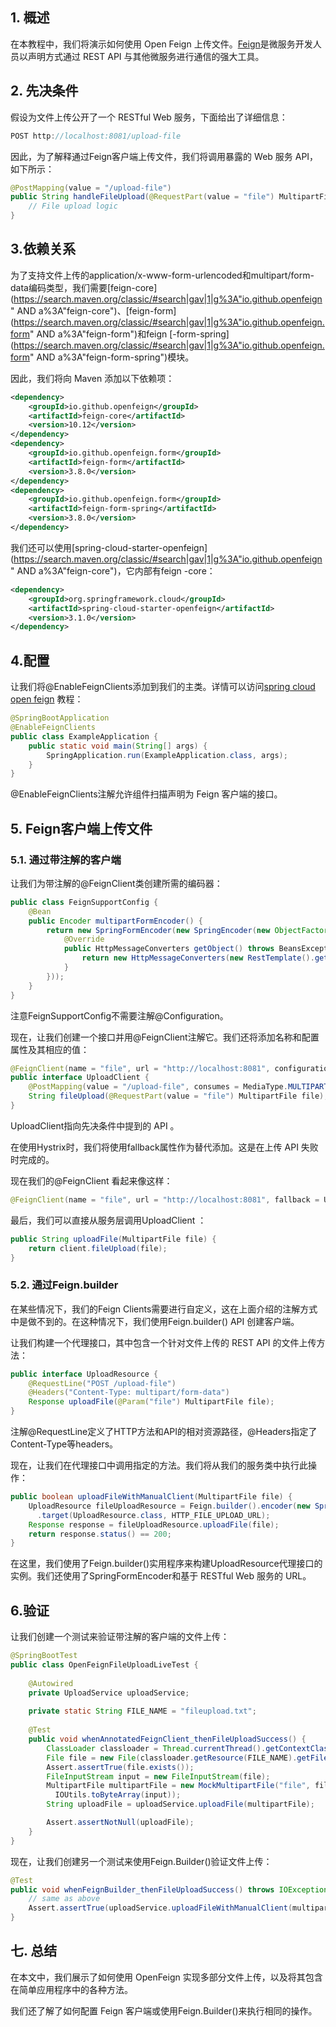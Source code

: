 ## 1. 概述

在本教程中，我们将演示如何使用 Open Feign 上传文件。[Feign](https://www.baeldung.com/intro-to-feign)是微服务开发人员以声明方式通过 REST API 与其他微服务进行通信的强大工具。

## 2. 先决条件

假设为文件上传公开了一个 RESTful Web 服务，下面给出了详细信息：

```java
POST http://localhost:8081/upload-file
```

因此，为了解释通过Feign客户端上传文件，我们将调用暴露的 Web 服务 API，如下所示：

```java
@PostMapping(value = "/upload-file")
public String handleFileUpload(@RequestPart(value = "file") MultipartFile file) {
    // File upload logic
}
```

## 3.依赖关系

为了支持文件上传的application/x-www-form-urlencoded和multipart/form-data编码类型，我们需要[feign-core](https://search.maven.org/classic/#search|gav|1|g%3A"io.github.openfeign" AND a%3A"feign-core")、[feign-form](https://search.maven.org/classic/#search|gav|1|g%3A"io.github.openfeign.form" AND a%3A"feign-form")和feign [-form-spring](https://search.maven.org/classic/#search|gav|1|g%3A"io.github.openfeign.form" AND a%3A"feign-form-spring")模块。

因此，我们将向 Maven 添加以下依赖项：

```xml
<dependency>
    <groupId>io.github.openfeign</groupId>
    <artifactId>feign-core</artifactId>
    <version>10.12</version>
</dependency>
<dependency>
    <groupId>io.github.openfeign.form</groupId>
    <artifactId>feign-form</artifactId>
    <version>3.8.0</version>
</dependency>
<dependency>
    <groupId>io.github.openfeign.form</groupId>
    <artifactId>feign-form-spring</artifactId>
    <version>3.8.0</version>
</dependency>
```

我们还可以使用[spring-cloud-starter-openfeign](https://search.maven.org/classic/#search|gav|1|g%3A"io.github.openfeign" AND a%3A"feign-core")，它内部有feign -core：

```xml
<dependency>
    <groupId>org.springframework.cloud</groupId>
    <artifactId>spring-cloud-starter-openfeign</artifactId>
    <version>3.1.0</version>
</dependency>
```

## 4.配置

让我们将@EnableFeignClients添加到我们的主类。详情可以访问[spring cloud open feign](https://www.baeldung.com/spring-cloud-openfeign) 教程：

```java
@SpringBootApplication
@EnableFeignClients
public class ExampleApplication {
    public static void main(String[] args) {
        SpringApplication.run(ExampleApplication.class, args);
    }
}
```

@EnableFeignClients注解允许组件扫描声明为 Feign 客户端的接口。

## 5. Feign客户端上传文件

### 5.1. 通过带注解的客户端

让我们为带注解的@FeignClient类创建所需的编码器：

```java
public class FeignSupportConfig {
    @Bean
    public Encoder multipartFormEncoder() {
        return new SpringFormEncoder(new SpringEncoder(new ObjectFactory<HttpMessageConverters>() {
            @Override
            public HttpMessageConverters getObject() throws BeansException {
                return new HttpMessageConverters(new RestTemplate().getMessageConverters());
            }
        }));
    }
}
```

注意FeignSupportConfig不需要注解@Configuration。

现在，让我们创建一个接口并用@FeignClient注解它。我们还将添加名称和配置属性及其相应的值：

```java
@FeignClient(name = "file", url = "http://localhost:8081", configuration = FeignSupportConfig.class)
public interface UploadClient {
    @PostMapping(value = "/upload-file", consumes = MediaType.MULTIPART_FORM_DATA_VALUE)
    String fileUpload(@RequestPart(value = "file") MultipartFile file);
}

```

UploadClient指向先决条件中提到的 API 。

在使用Hystrix时，我们将使用fallback属性作为替代添加。这是在上传 API 失败时完成的。

现在我们的@FeignClient 看起来像这样：

```java
@FeignClient(name = "file", url = "http://localhost:8081", fallback = UploadFallback.class, configuration = FeignSupportConfig.class)
```

最后，我们可以直接从服务层调用UploadClient ：

```java
public String uploadFile(MultipartFile file) {
    return client.fileUpload(file);
}
```

### 5.2. 通过Feign.builder

在某些情况下，我们的Feign Clients需要进行自定义，这在上面介绍的注解方式中是做不到的。在这种情况下，我们使用Feign.builder() API 创建客户端。

让我们构建一个代理接口，其中包含一个针对文件上传的 REST API 的文件上传方法：

```java
public interface UploadResource {
    @RequestLine("POST /upload-file")
    @Headers("Content-Type: multipart/form-data")
    Response uploadFile(@Param("file") MultipartFile file);
}
```

注解@RequestLine定义了HTTP方法和API的相对资源路径，@Headers指定了Content-Type等headers。

现在，让我们在代理接口中调用指定的方法。我们将从我们的服务类中执行此操作：

```java
public boolean uploadFileWithManualClient(MultipartFile file) {
    UploadResource fileUploadResource = Feign.builder().encoder(new SpringFormEncoder())
      .target(UploadResource.class, HTTP_FILE_UPLOAD_URL);
    Response response = fileUploadResource.uploadFile(file);
    return response.status() == 200;
}
```

在这里，我们使用了Feign.builder()实用程序来构建UploadResource代理接口的实例。我们还使用了SpringFormEncoder和基于 RESTful Web 服务的 URL。

## 6.验证

让我们创建一个测试来验证带注解的客户端的文件上传：

```java
@SpringBootTest
public class OpenFeignFileUploadLiveTest {
    
    @Autowired
    private UploadService uploadService;
    
    private static String FILE_NAME = "fileupload.txt";
    
    @Test
    public void whenAnnotatedFeignClient_thenFileUploadSuccess() {
        ClassLoader classloader = Thread.currentThread().getContextClassLoader();
        File file = new File(classloader.getResource(FILE_NAME).getFile());
        Assert.assertTrue(file.exists());
        FileInputStream input = new FileInputStream(file);
        MultipartFile multipartFile = new MockMultipartFile("file", file.getName(), "text/plain",
          IOUtils.toByteArray(input));
        String uploadFile = uploadService.uploadFile(multipartFile);

        Assert.assertNotNull(uploadFile);
    }
}
```

现在，让我们创建另一个测试来使用Feign.Builder()验证文件上传：

```java
@Test
public void whenFeignBuilder_thenFileUploadSuccess() throws IOException {
    // same as above
    Assert.assertTrue(uploadService.uploadFileWithManualClient(multipartFile));
}
```

## 七. 总结

在本文中，我们展示了如何使用 OpenFeign 实现多部分文件上传，以及将其包含在简单应用程序中的各种方法。

我们还了解了如何配置 Feign 客户端或使用Feign.Builder()来执行相同的操作。